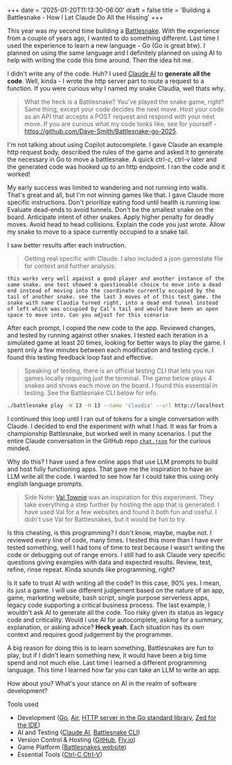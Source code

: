 +++
date = '2025-01-20T11:13:30-06:00'
draft = false
title = 'Building a Battlesnake - How I Let Claude Do All the Hissing'
+++

This year was my second time building a [Battlesnake](https://play.battlesnake.com). With the experience from a couple of years ago, I wanted to do something different. Last time I used the experience to learn a new language - Go (Go is great btw). I planned on using the same language and I definitely planned on using AI to help with writing the code this time around. Then the idea hit me.

I didn't write any of the code. Huh? I used [Claude AI](https://claude.ai) to **generate all the code**. Well, kinda - I wrote the http server part to route a request to a function. If you were curious why I named my snake Claudia, well thats why.

>What the heck is a Battlesnake? You've played the snake game, right? Same thing, except your code decides the next move. Host your code as an API that accepts a POST request and respond with your next move. If you are curious what my code looks like, see for yourself - https://github.com/Dave-Smith/Battlesnake-go-2025.

I'm not talking about using Copilot autocomplete. I gave Claude an example http request body, described the rules of the game and asked it to generate the necessary in Go to move a battlesnake. A quick ctrl-c, ctrl-v later and the generated code was hooked up to an http endpoint. I ran the code and it worked!

My early success was limited to wandering and not running into walls. That's great and all, but I'm not winning games like that. I gave Claude more specific instructions. Don't prioritize eating food until health is running low. Evaluate dead-ends to avoid tunnels. Don't be the smallest snake on the board. Anticipate intent of other snakes. Apply higher penalty for deadly moves. Avoid head to head collisions. Explain the code you just wrote. Allow my snake to move to a space currently occupied to a snake tail.

I saw better results after each instruction.

> Getting real specific with Claude. I also included a json gamestate file for context and further analysis.
```
this works very well against a good player and another instance of the same snake. one test showed a questionable choice to move into a dead end instead of moving into the coordinate currently occupied by the tail of another snake. see the last 3 moves of of this test game. the snake with name Claudia turned right, into a dead end tunnel instead of left which was occupied by Cal's tail and would have been an open space to move into. Can you adjust for this scenario
```

After each prompt, I copied the new code to the app. Reviewed changes, and tested by running against other snakes. I tested each iteration in a simulated game at least 20 times, looking for better ways to play the game. I spent only a few minutes between each modification and testing cycle. I found this testing feedback loop fast and effective.

> Speaking of testing, there is an official testing CLI that lets you run games locally requiring just the terminal. The game below plays 4 snakes and shows each move on the board. I found this essential in testing. See the Battlesnake CLI below for info.
``` bash
./battlesnake play -W 13 -H 13 --name 'claudia' --url http://localhost:8080/claudia --name 'claude' --url http://localhost:8081/claudia --name 'cal' --url http://localhost:8080/claudia --name 'cow' --url http://localhost:8081/coward --viewmap --delay 200 --output './gamestate'
```

I continued this loop until I ran out of tokens for a single conversation with Claude. I decided to end the experiment with what I had. It was far from a championship Battlesnake, but worked well in many scenarios. I put the entire Claude conversation in the GitHub repo [`chat.json`](https://github.com/Dave-Smith/Battlesnake-go-2025/blob/main/chat.json) for the curious minded.

Why do this? I have used a few online apps that use LLM prompts to build and host fully functioning apps. That gave me the inspiration to have an LLM write all the code. I wanted to see how far I could take this using only english language prompts.

> Side Note: [Val Townie](https://www.val.town) was an inspiration for this experiment. They take everything a step further by hosting the app that is generated. I have used Val for a few websites and found it both fun and useful. I didn't use Val for Battlesnakes, but it would be fun to try.

Is this cheating, is this programming? I don't know, maybe, maybe not. I reviewed every line of code, many times. I tested this more than I have ever tested something, well I had tons of time to test because I wasn't writing the code or debugging out of range errors. I still had to ask Claude very specific questions giving examples with data and expected results. Review, test, refine, rinse repeat. Kinda sounds like programming, right?

Is it safe to trust AI with writing all the code? In this case, 90% yes. I mean, its just a game. I will use different judgement based on the nature of an app, game, marketing website, bash script, single purpose serverless apps, legacy code supporting a critical business process. The last example, I wouldn't ask AI to generate all the code. Too risky given its status as legacy code and criticality. Would I use AI for autocomplete, asking for a summary, explanation, or asking advice? **Heck yeah**. Each situation has its own context and requires good judgement by the programmer.

A big reason for doing this is to learn something. Battlesnakes are fun to play, but if I didn't learn something new, it would have been a big time spend and not much else. Last time I learned a different programming language. This time I learned how far you can take an LLM to write an app.

How about you? What's your stance on AI in the realm of software development?

Tools used
- Development ([Go](https://go.dev),  [Air](https://github.com/air-verse/air), [HTTP server in the Go standard library](https://pkg.go.dev/net/http@go1.23.5), [Zed for the IDE](https://zed.dev))
- AI and Testing ([Claude AI](https://claude.ai), [Battlesnake CLI](https://github.com/BattlesnakeOfficial/rules/tree/main/cli))
- Version Control & Hosting ([GitHub](https://github.com/Dave-Smith/Battlesnake-go-2025), [Fly.io](https://fly.io))
- Game Platform ([Battlesnakes website](https://play.battlesnake.com))
- Essential Tools ([Ctrl-C Ctrl-V](https://www.amazon.com/BTXETUEL-Keyboard-Shortcut-Mechanical-Programmable/dp/B0BBW89CRY?th=1))
